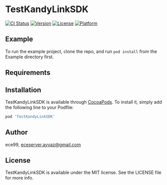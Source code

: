 # TestKandyLinkSDK

[![CI Status](https://img.shields.io/travis/ece99/TestKandyLinkSDK.svg?style=flat)](https://travis-ci.org/ece99/TestKandyLinkSDK)
[![Version](https://img.shields.io/cocoapods/v/TestKandyLinkSDK.svg?style=flat)](https://cocoapods.org/pods/TestKandyLinkSDK)
[![License](https://img.shields.io/cocoapods/l/TestKandyLinkSDK.svg?style=flat)](https://cocoapods.org/pods/TestKandyLinkSDK)
[![Platform](https://img.shields.io/cocoapods/p/TestKandyLinkSDK.svg?style=flat)](https://cocoapods.org/pods/TestKandyLinkSDK)

## Example

To run the example project, clone the repo, and run `pod install` from the Example directory first.

## Requirements

## Installation

TestKandyLinkSDK is available through [CocoaPods](https://cocoapods.org). To install
it, simply add the following line to your Podfile:

```ruby
pod 'TestKandyLinkSDK'
```

## Author

ece99, eceserver.ayvaz@gmail.com

## License

TestKandyLinkSDK is available under the MIT license. See the LICENSE file for more info.
